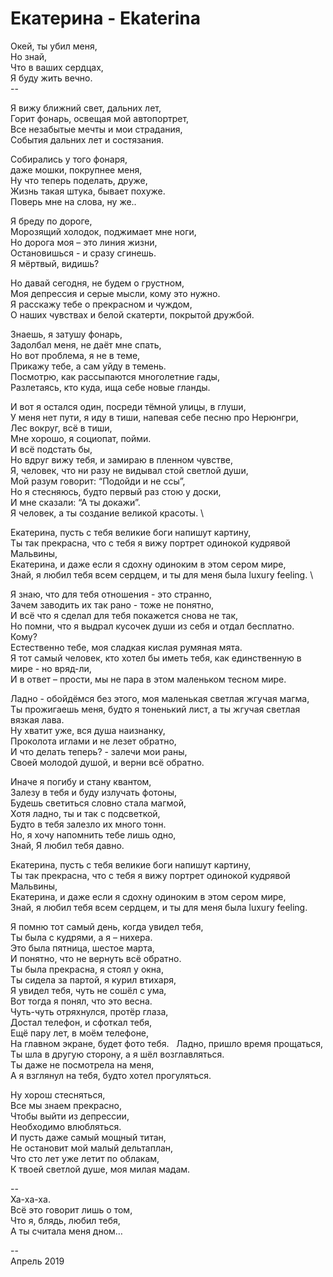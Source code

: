 # Екатерина - Ekaterina

Окей, ты убил меня, \
Но знай, \
Что в ваших сердцах, \
Я буду жить вечно. \
\-- 

Я вижу ближний свет, дальних лет, \
Горит фонарь, освещая мой автопортрет, \
Все незабытые мечты и мои страдания, \
События дальних лет и состязания. 

Собирались у того фонаря, \
даже мошки, покрупнее меня, \
Ну что теперь поделать, друже, \
Жизнь такая штука, бывает похуже. \
Поверь мне на слова, ну же.. 

Я бреду по дороге, \
Морозящий холодок, поджимает мне ноги, \
Но дорога моя – это линия жизни, \
Остановишься - и сразу сгинешь. \
Я мёртвый, видишь? 

Но давай сегодня, не будем о грустном, \
Моя депрессия и серые мысли, кому это нужно. \
Я расскажу тебе о прекрасном и чуждом, \
О наших чувствах и белой скатерти, покрытой дружбой. 

Знаешь, я затушу фонарь, \
Задолбал меня, не даёт мне спать,  \
Но вот проблема, я не в теме, \
Прикажу тебе, а сам уйду в темень. \
Посмотрю, как рассыпаются многолетние гады, \
Разлетаясь, кто куда, ища себе новые гланды. 

И вот я остался один, посреди тёмной улицы, в глуши, \
У меня нет пути, я иду в тиши, напевая себе песню про Нерюнгри, \
Лес вокруг, всё в тиши, \
Мне хорошо, я социопат, пойми. \
И всё подстать бы, \
Но вдруг вижу тебя, и замираю в пленном чувстве, \
Я, человек, что ни разу не видывал стой светлой души, \
Мой разум говорит: “Подойди и не ссы”, \
Но я стесняюсь, будто первый раз стою у доски, \
И мне сказали: “А ты докажи”. \
Я человек, а ты создание великой красоты. \

Екатерина, пусть с тебя великие боги напишут картину, \
Ты так прекрасна, что с тебя я вижу портрет одинокой кудрявой Мальвины, \
Екатерина, и даже если я сдохну одиноким в этом сером мире, \
Знай, я любил тебя всем сердцем, и ты для меня была luxury feeling. \

Я знаю, что для тебя отношения - это странно, \
Зачем заводить их так рано - тоже не понятно, \
И всё что я сделал для тебя покажется снова не так, \
Но помни, что я выдрал кусочек души из себя и отдал бесплатно. \
Кому? \
Естественно тебе, моя сладкая кислая румяная мята. \
Я тот самый человек, кто хотел бы иметь тебя, как единственную в мире - но вряд-ли, \
И в ответ – прости, мы не пара в этом маленьком тесном мире. 

Ладно - обойдёмся без этого, моя маленькая светлая жгучая магма, \
Ты прожигаешь меня, будто я тоненький лист, а ты жгучая светлая вязкая лава. \
Ну хватит уже, вся душа наизнанку, \
Проколота иглами и не лезет обратно, \
И что делать теперь? - залечи мои раны, \
Своей молодой душой, и верни всё обратно. 

Иначе я погибу и стану квантом, \
Залезу в тебя и буду излучать фотоны, \
Будешь светиться словно стала магмой, \
Хотя ладно, ты и так с подсветкой, \
Будто в тебя залезло их много тонн. \
Но, я хочу напомнить тебе лишь одно, \
Знай, Я любил тебя давно. 

Екатерина, пусть с тебя великие боги напишут картину, \
Ты так прекрасна, что с тебя я вижу портрет одинокой кудрявой Мальвины, \
Екатерина, и даже если я сдохну одиноким в этом сером мире, \
Знай, я любил тебя всем сердцем, и ты для меня была luxury feeling. 

Я помню тот самый день, когда увидел тебя, \
Ты была с кудрями, а я – нихера. \
Это была пятница, шестое марта, \
И понятно, что не вернуть всё обратно. \
Ты была прекрасна, я стоял у окна, \
Ты сидела за партой, я курил втихаря, \
Я увидел тебя, чуть не сошёл с ума, \
Вот тогда я понял, что это весна. \
Чуть-чуть отряхнулся, протёр глаза, \
Достал телефон, и сфоткал тебя, \
Ещё пару лет, в моём телефоне, \
На главном экране, будет фото тебя. 
  
Ладно, пришло время прощаться, \
Ты шла в другую сторону, а я шёл возглавляться. \
Ты даже не посмотрела на меня, \
А я взглянул на тебя, будто хотел прогуляться. 

Ну хорош стесняться, \
Все мы знаем прекрасно, \
Чтобы выйти из депрессии, \
Необходимо влюбляться. \
И пусть даже самый мощный титан, \
Не остановит мой малый дельтаплан, \
Что сто лет уже летит по облакам, \
К твоей светлой душе, моя милая мадам. 

\--\
Ха-ха-ха. \
Всё это говорит лишь о том, \
Что я, блядь, любил тебя, \
А ты считала меня дном… 

\--\
Апрель 2019
